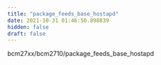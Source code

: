 ```yaml
---
title: "package_feeds_base_hostapd"
date: 2021-10-31 01:46:50.898839
hidden: false
draft: false
---
```


bcm27xx/bcm2710/package_feeds_base_hostapd

